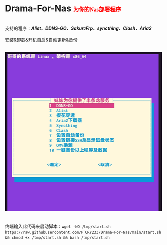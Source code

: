 **Drama-For-Nas**
<font color = red size = 4 face = "华文行楷">为你的Nas部署程序</font>
===
</br>支持的程序：***Alist、DDNS-GO、SakuraFrp、syncthing、Clash、Aria2***</br>
</br>安装&卸载&开机自启&自动更新&备份</br>

![Her](https://raw.githubusercontent.com/PTCRY233/Drama-For-Nas/main/Screenshot_2023-11-05-10-33-59-377_com.termux-edit.jpg)
---
</br>终端输入此代码来启动脚本：`wget -NO /tmp/start.sh https://raw.githubusercontent.com/PTCRY233/Drama-For-Nas/main/start.sh && chmod +x /tmp/start.sh && bash /tmp/start.sh`</br>
